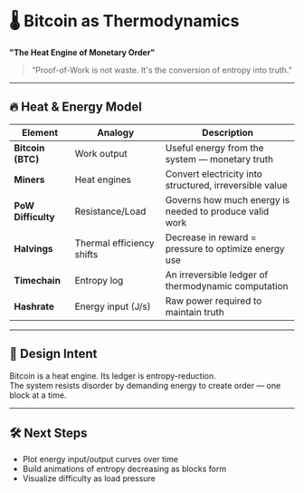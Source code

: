 # 🌡️ Bitcoin as Thermodynamics

**"The Heat Engine of Monetary Order"**  
> “Proof-of-Work is not waste. It's the conversion of entropy into truth.”  

---

## 🔥 Heat & Energy Model

| Element             | Analogy                  | Description                                                                |
|---------------------|--------------------------|----------------------------------------------------------------------------|
| **Bitcoin (BTC)**   | Work output              | Useful energy from the system — monetary truth                             |
| **Miners**          | Heat engines             | Convert electricity into structured, irreversible value                    |
| **PoW Difficulty**  | Resistance/Load           | Governs how much energy is needed to produce valid work                    |
| **Halvings**        | Thermal efficiency shifts | Decrease in reward = pressure to optimize energy use                       |
| **Timechain**       | Entropy log              | An irreversible ledger of thermodynamic computation                        |
| **Hashrate**        | Energy input (J/s)       | Raw power required to maintain truth                                       |

---

## 🧠 Design Intent

Bitcoin is a heat engine. Its ledger is entropy-reduction.  
The system resists disorder by demanding energy to create order — one block at a time.

---

## 🛠️ Next Steps

- Plot energy input/output curves over time
- Build animations of entropy decreasing as blocks form
- Visualize difficulty as load pressure
